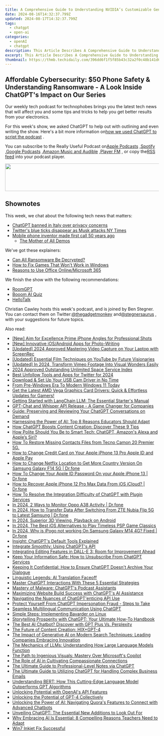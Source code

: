 ```yaml
---
title: A Comprehensive Guide to Understanding NVIDIA’s Customizable Generative AI Platform - Who Can Benefit?
date: 2024-08-16T14:32:37.799Z
updated: 2024-08-17T14:32:37.799Z
tags:
  - chatgpt
  - open-ai
categories:
  - openAI
  - chatgpt
description: This Article Describes A Comprehensive Guide to Understanding NVIDIA’s Customizable Generative AI Platform - Who Can Benefit?
excerpt: This Article Describes A Comprehensive Guide to Understanding NVIDIA’s Customizable Generative AI Platform - Who Can Benefit?
thumbnail: https://thmb.techidaily.com/396dd6f1f5f85b43c32a2f0c48b141d6c784c244e29fb18f62cea6ab6fd668ed.jpg
---
```


## Affordable Cybersecurity: $50 Phone Safety & Understanding Ransomware - A Look Inside ChatGPT's Impact on Our Series

 Our weekly tech podcast for technophobes brings you the latest tech news that will affect you and some tips and tricks to help you get better results from your electronics.

 For this week's show, we asked ChatGPT to help out with outlining and even writing the show. Here's a bit more information on[how we used ChatGPT to script the podcast](https://www.makeuseof.com/i-used-chatgpt-to-script-a-podcast-heres-what-happened/) .

 You can subscribe to the Really Useful Podcast on[Apple Podcasts](https://podcasts.apple.com/gb/podcast/the-really-useful-podcast/id1437847131?mt=2) ,[Spotify](https://open.spotify.com/show/283gDxLd6OTNEpRq6tN7ha) ,[Google Podcasts](https://www.google.com/podcasts?feed=aHR0cHM6Ly9hbmNob3IuZm0vcy8zMWJlNDcwL3BvZGNhc3QvcnNz) ,[Amazon Music and Audible](https://music.amazon.co.uk/podcasts/20ab73d4-5da2-46c7-a17f-dc6eb39bdb48/The-Really-Useful-Podcast) ,[Player FM](https://player.fm/series/the-really-useful-podcast-2491856) , or copy the[RSS feed](https://feeds.transistor.fm/the-really-useful-podcast) into your podcast player.

<!-- affiliate ads begin -->
<a href="https://vapordna.pxf.io/c/5597632/1494880/17238" target="_top" id="1494880"><img src="//a.impactradius-go.com/display-ad/17238-1494880" border="0" alt="" width="728" height="90"/></a><img height="0" width="0" src="https://imp.pxf.io/i/5597632/1494880/17238" style="position:absolute;visibility:hidden;" border="0" />
<!-- affiliate ads end -->
## Shownotes

This week, we chat about the following tech news that matters:

* [ChatGPT banned in Italy over privacy concerns](https://www.bbc.co.uk/news/technology-65139406)
* [Twitter's blue ticks disappear as Musk attacks NY Times](https://www.bbc.co.uk/news/technology-65156216)
* [Mobile phone inventor made first call 50 years ago](https://www.bbc.co.uk/news/technology-65112048)  
  * [The Mother of All Demos](https://www.youtube.com/watch?v=B6rKUf9DWRI)

We've got these explainers:

* [Can All Ransomware Be Decrypted?](https://www.makeuseof.com/can-all-ransomware-be-decrypted/)
* [How to Fix Games That Won't Work in Windows](https://www.makeuseof.com/fix-games-not-working-windows/)
* [Reasons to Use Office Online/Microsoft 365](https://www.makeuseof.com/tag/dont-pay-word-5-reasons-use-office-online/)

We finish the show with the following recommendations:

* [RoomGPT](http://https://www.roomgpt.io/)
* [Booom AI Quiz](https://booom.ai/)
* [HelloTalk](https://www.hellotalk.com/?lang=en)

 Christian Cawley hosts this week's podcast, and is joined by Ben Stegner. You can contact them on Twitter:[@thegadgetmonkey](https://twitter.com/thegadgetmonkey) and[@stegnersaurus](https://twitter.com/stegnersaurus) , with your suggestions for future topics.


<ins class="adsbygoogle"
     style="display:block"
     data-ad-format="autorelaxed"
     data-ad-client="ca-pub-7571918770474297"
     data-ad-slot="1223367746"></ins>



<ins class="adsbygoogle"
     style="display:block"
     data-ad-client="ca-pub-7571918770474297"
     data-ad-slot="8358498916"
     data-ad-format="auto"
     data-full-width-responsive="true"></ins>

<span class="atpl-alsoreadstyle">Also read:</span>
<div><ul>
<li><a href="https://extra-hints.techidaily.com/new-aim-for-excellence-prime-iphone-angles-for-professional-shots/"><u>[New] Aim for Excellence  Prime iPhone Angles for Professional Shots</u></a></li>
<li><a href="https://some-techniques.techidaily.com/new-innovative-iosandroid-apps-for-photo-writing/"><u>[New] Innovative iOS/Android Apps for Photo-Writing</u></a></li>
<li><a href="https://screen-sharing-recording.techidaily.com/updated-2024-approved-mastering-video-capture-on-your-laptop-with-screenrec/"><u>[Updated] 2024 Approved  Mastering Video Capture on Your Laptop with ScreenRec</u></a></li>
<li><a href="https://youtube-clips.techidaily.com/updated-essential-film-techniques-on-youtube-by-future-visionaries/"><u>[Updated] Essential Film Techniques on YouTube by Future Visionaries</u></a></li>
<li><a href="https://vimeo-videos.techidaily.com/updated-in-2024-transform-vimeo-footage-into-visual-wonders-easily/"><u>[Updated] In 2024, Transform Vimeo Footage Into Visual Wonders Easily</u></a></li>
<li><a href="https://extra-skills.techidaily.com/2024-approved-outstanding-unlimited-space-service-index/"><u>2024 Approved  Outstanding Unlimited Space Service Index</u></a></li>
<li><a href="https://twitter-videos.techidaily.com/best-unfollow-tools-and-apps-for-twitter-for-2024/"><u>Best Unfollow Tools and Apps for Twitter for 2024</u></a></li>
<li><a href="https://win-amazing.techidaily.com/download-and-set-up-your-usb-cam-driver-in-no-time/"><u>Download & Set Up Your USB Cam Driver in No Time</u></a></li>
<li><a href="https://extra-tips.techidaily.com/from-pre-windows-era-to-modern-windows-11-today/"><u>From Pre-Windows Era  To Modern Windows 11 Today</u></a></li>
<li><a href="https://driver-download.techidaily.com/get-the-latest-amd-vega-graphics-card-drivers-quick-and-effortless-updates-for-gamers/"><u>Get the Latest AMD Vega Graphics Card Drivers: Quick & Effortless Updates for Gamers!</u></a></li>
<li><a href="https://tech-revival.techidaily.com/getting-started-with-langchain-llm-the-essential-starters-manual/"><u>Getting Started with LangChain LLM: The Essential Starter's Manual</u></a></li>
<li><a href="https://tech-revival.techidaily.com/gpt-chat-and-whisper-api-release-a-game-changer-for-companies/"><u>GPT-Chat and Whisper API Release - A Game Changer for Companies</u></a></li>
<li><a href="https://tech-revival.techidaily.com/guide-preserving-and-reviewing-your-chatgpt-conversations-on-demand/"><u>Guide: Preserving and Reviewing Your ChatGPT Conversations on Demand</u></a></li>
<li><a href="https://tech-revival.techidaily.com/harnessing-the-power-of-ai-top-8-reasons-educators-should-adapt/"><u>Harnessing the Power of AI: Top 8 Reasons Educators Should Adapt</u></a></li>
<li><a href="https://tech-revival.techidaily.com/how-chatgpt-boosts-content-creation-discover-these-9-tips/"><u>How ChatGPT Boosts Content Creation: Discover These 9 Tips</u></a></li>
<li><a href="https://tech-revival.techidaily.com/how-polite-should-you-be-to-smart-tech-chatgpt-amazons-alexa-and-apples-siri/"><u>How Polite Should You Be to Smart Tech: ChatGPT, Amazon's Alexa and Apple’s Siri?</u></a></li>
<li><a href="https://blog-min.techidaily.com/how-to-restore-missing-contacts-files-from-tecno-camon-20-premier-5g-by-fonelab-android-recover-contacts/"><u>How To  Restore Missing Contacts Files from Tecno Camon 20 Premier 5G.</u></a></li>
<li><a href="https://apple-account.techidaily.com/how-to-change-credit-card-on-your-apple-iphone-13-pro-apple-id-and-apple-pay-by-drfone-ios/"><u>How to Change Credit Card on Your Apple iPhone 13 Pro Apple ID and Apple Pay</u></a></li>
<li><a href="https://fake-location.techidaily.com/how-to-change-netflix-location-to-get-more-country-version-on-samsung-galaxy-f14-5g-drfone-by-drfone-virtual-android/"><u>How to Change Netflix Location to Get More Country Version On Samsung Galaxy F14 5G | Dr.fone</u></a></li>
<li><a href="https://iphone-unlock.techidaily.com/how-to-change-your-apple-id-password-on-your-apple-iphone-13-drfone-by-drfone-ios/"><u>How To Change Your Apple ID Password On your Apple iPhone 13 | Dr.fone</u></a></li>
<li><a href="https://techidaily.com/how-to-recover-apple-iphone-12-pro-max-data-from-ios-icloud-drfone-by-drfone-ios-data-recovery-ios-data-recovery/"><u>How to Recover Apple iPhone 12 Pro Max Data From iOS iCloud? | Dr.fone</u></a></li>
<li><a href="https://tech-revival.techidaily.com/how-to-resolve-the-integration-difficulty-of-chatgpt-with-plugin-services/"><u>How To Resolve the Integration Difficulty of ChatGPT with Plugin Services</u></a></li>
<li><a href="https://android-location-track.techidaily.com/in-2024-2-ways-to-monitor-oppo-a38-activity-drfone-by-drfone-virtual-android/"><u>In 2024, 2 Ways to Monitor Oppo A38 Activity | Dr.fone</u></a></li>
<li><a href="https://android-transfer.techidaily.com/in-2024-how-to-transfer-data-after-switching-from-zte-nubia-flip-5g-to-latest-samsung-drfone-by-drfone-transfer-from-android-transfer-from-android/"><u>In 2024, How to Transfer Data After Switching From ZTE Nubia Flip 5G to Latest Samsung | Dr.fone</u></a></li>
<li><a href="https://some-approaches.techidaily.com/in-2024-superior-3d-viewing-playback-on-android/"><u>In 2024, Superior 3D Viewing, Playback on Android</u></a></li>
<li><a href="https://screen-recording.techidaily.com/in-2024-the-best-ios-alternatives-to-play-timeless-psp-game-classics/"><u>In 2024, The Best iOS Alternatives to Play Timeless PSP Game Classics</u></a></li>
<li><a href="https://change-location.techidaily.com/in-2024-why-is-ipogo-not-working-on-samsung-galaxy-m14-4g-fixed-drfone-by-drfone-virtual-android/"><u>In 2024, Why is iPogo not working On Samsung Galaxy M14 4G? Fixed | Dr.fone</u></a></li>
<li><a href="https://tech-revival.techidaily.com/insight-chatgpts-default-tools-explained/"><u>Insight: ChatGPT's Default Tools Explained</u></a></li>
<li><a href="https://tech-revival.techidaily.com/integrate-smoothly-using-chatgpts-api/"><u>Integrate Smoothly: Using ChatGPT's API</u></a></li>
<li><a href="https://tech-revival.techidaily.com/integrating-editing-features-in-dall-e-3-room-for-improvement-ahead/"><u>Integrating Editing Features in DALL-E 3: Room for Improvement Ahead</u></a></li>
<li><a href="https://tech-revival.techidaily.com/keep-your-information-safe-how-to-unsubscribe-from-chatgpt-services/"><u>Keep Your Information Safe: How to Unsubscribe From ChatGPT Services</u></a></li>
<li><a href="https://tech-revival.techidaily.com/keeping-it-confidential-how-to-ensure-chatgpt-doesnt-archive-your-dialogue/"><u>Keeping It Confidential: How to Ensure ChatGPT Doesn't Archive Your Dialogue</u></a></li>
<li><a href="https://tech-revival.techidaily.com/linguistic-legends-ai-translation-faceoff/"><u>Linguistic Legends: AI Translation Faceoff</u></a></li>
<li><a href="https://tech-revival.techidaily.com/master-chatgpt-interactions-with-these-5-essential-strategies/"><u>Master ChatGPT Interactions With These 5 Essential Strategies</u></a></li>
<li><a href="https://tech-revival.techidaily.com/mastery-of-malware-chatgpts-podcast-assistants/"><u>Mastery of Malware: ChatGPT's Podcast Assistants</u></a></li>
<li><a href="https://tech-revival.techidaily.com/maximizing-website-build-success-with-chatgpts-ai-assistance/"><u>Maximizing Website Build Success with ChatGPT's AI Assistance</u></a></li>
<li><a href="https://tech-revival.techidaily.com/navigating-the-nuances-of-chatgptenticing-api-use/"><u>Navigating the Nuances of ChatGPT'enticing API Use</u></a></li>
<li><a href="https://tech-revival.techidaily.com/protect-yourself-from-chatgpt-impersonation-fraud-steps-to-take/"><u>Protect Yourself From ChatGPT Impersonation Fraud - Steps to Take</u></a></li>
<li><a href="https://tech-revival.techidaily.com/seamless-multilingual-communication-using-chatgpt/"><u>Seamless Multilingual Communication Using ChatGPT</u></a></li>
<li><a href="https://tech-revival.techidaily.com/simple-steps-implementing-bavarder-on-linux/"><u>Simple Steps: Implementing Bavarder on Linux</u></a></li>
<li><a href="https://tech-revival.techidaily.com/storytelling-prosperity-with-chatgpt-your-ultimate-how-to-handbook/"><u>Storytelling Prosperity with ChatGPT: Your Ultimate How-To Handbook</u></a></li>
<li><a href="https://tech-revival.techidaily.com/the-best-ai-chatbot-discover-with-gpt-plus-vs-perplexity/"><u>The Best AI Chatbot? Discover with GPT Plus Vs. Perplexity</u></a></li>
<li><a href="https://tech-revival.techidaily.com/the-future-of-content-creation-hixplusgpt-4/"><u>The Future of Content Creation: HIX+GPT-4</u></a></li>
<li><a href="https://tech-revival.techidaily.com/the-impact-of-generative-ai-on-modern-search-techniques-leading-companies-embracing-innovation/"><u>The Impact of Generative AI on Modern Search Techniques: Leading Companies Embracing Innovation</u></a></li>
<li><a href="https://tech-revival.techidaily.com/the-mechanics-of-llms-understanding-how-large-language-models-function/"><u>The Mechanics of LLMs: Understanding How Large Language Models Function</u></a></li>
<li><a href="https://tech-revival.techidaily.com/the-path-to-ingenious-visuals-mastery-over-microsofts-copilot/"><u>The Path to Ingenious Visuals: Mastery Over Microsoft's Copilot</u></a></li>
<li><a href="https://tech-revival.techidaily.com/the-role-of-ai-in-cultivating-compassionate-connections/"><u>The Role of AI in Cultivating Compassionate Connections</u></a></li>
<li><a href="https://tech-revival.techidaily.com/the-ultimate-guide-to-professional-level-notes-via-chatgpt/"><u>The Ultimate Guide to Professional-Level Notes via ChatGPT</u></a></li>
<li><a href="https://tech-revival.techidaily.com/the-ultimate-guide-to-utilizing-chatgpt-for-handling-complex-business-emails/"><u>The Ultimate Guide to Utilizing ChatGPT for Handling Complex Business Emails</u></a></li>
<li><a href="https://tech-revival.techidaily.com/understanding-bert-how-this-cutting-edge-language-model-outperforms-gpt-algorithms/"><u>Understanding BERT: How This Cutting-Edge Language Model Outperforms GPT Algorithms</u></a></li>
<li><a href="https://tech-revival.techidaily.com/unlocking-potential-with-openais-api-features/"><u>Unlocking Potential with OpenAI's API Features</u></a></li>
<li><a href="https://tech-revival.techidaily.com/unlocking-the-potential-of-gpt-4-collectively/"><u>Unlocking the Potential of GPT-4 Collectively</u></a></li>
<li><a href="https://tech-revival.techidaily.com/unlocking-the-power-of-ai-navigating-quoras-features-to-connect-with-advanced-chatbots/"><u>Unlocking the Power of AI: Navigating Quora's Features to Connect with Advanced Chatbots</u></a></li>
<li><a href="https://tech-revival.techidaily.com/unveiling-chatgpt-the-essential-new-additions-to-look-out-for/"><u>Unveiling ChatGPT: The Essential New Additions to Look Out For</u></a></li>
<li><a href="https://tech-revival.techidaily.com/why-embracing-ai-is-essential-8-compelling-reasons-teachers-need-to-adapt/"><u>Why Embracing AI Is Essential: 8 Compelling Reasons Teachers Need to Adapt</u></a></li>
<li><a href="https://printer-issues.techidaily.com/win7-inkjet-fix-successful/"><u>Win7 Inkjet Fix Successful</u></a></li>
</ul></div>
